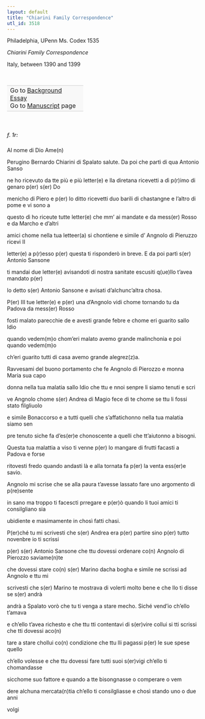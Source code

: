 ```yaml
---
layout: default
title: "Chiarini Family Correspondence"
utl_id: 3518
---
```



Philadelphia, UPenn Ms. Codex 1535


*Chiarini Family Correspondence*


Italy, between 1390 and 1399


 

<table border="0.5" cellpadding="1" cellspacing="1" style="width: 200px; background-color:#F8F8F8;"><tbody style="border-color:#ccc"><tr style="border-color:#ccc"><td>Go to <a href="{{ site.baseurl }}/essay/308" target="_blank">Background Essay</a><br />
			Go to <a href="{{ site.baseurl }}/www/record.html?id=308" target="_blank">Manuscript</a> page</td>
</tr></tbody></table>
 


<h5 style="color:#555;">f. 1r:</h5>

Al nome di Dio Ame(n)


Perugino Bernardo Chiarini di Spalato salute. Da poi che partì di qua Antonio Sanso


ne ho ricevuto da tte più e più letter(e) e lla diretana ricevetti a dì p(r)imo di genaro p(er) s(er) Do


menicho di Piero e p(er) lo ditto ricevetti duo barili di chastangne e l’altro di pome e vi sono a


questo dì ho riceute tutte letter(e) che mm’ ai mandate e da mess(er) Rosso e da Marcho e d’altri


amici chome nella tua letteer(a) si chontiene e simile d’ Angnolo di Pieruzzo ricevi II


letter(e) a p(r)esso p(er) questa ti risponderò in breve. E da poi partì s(er) Antonio Sansone


ti mandai due letter(e) avisandoti di nostra sanitate escusiti q(ue)llo t’avea mandato p(er)


lo detto s(er) Antonio Sansone e avisati d’alchunc’altra chosa.


P(er) III tue letter(e) e p(er) una d’Angnolo vidi chome tornando tu da Padova da mess(er) Rosso


fosti malato parecchie de e avesti grande febre e chome eri guarito sallo Idio


quando vedem(m)o chom’eri malato avemo grande malinchonia e poi quando vedem(m)o


ch’eri guarito tutti di casa avemo grande alegrez(z)a.


Ravvesami del buono portamento che fe Angnolo di Pierozzo e monna Maria sua capo


donna nella tua malatia sallo Idio che ttu e nnoi senpre li siamo tenuti e scri


ve Angnolo chome s(er) Andrea di Magio fece di te chome se ttu li fossi stato filgliuolo


e simile Bonaccorso e a tutti quelli che s’affatichonno nella tua malatia siamo sen


pre tenuto siche fa d’es(er)e chonoscente a quelli che tt’aiutonno a bisogni.


Questa tua malattia a viso ti venne p(er) lo mangare di frutti facasti a Padova e forse


ritovesti fredo quando andasti là e alla tornata fa p(er) la venta ess(er)e savio.


Angnolo mi scrise che se alla paura t’avesse lassato fare uno argomento di p(re)sente


in sano ma troppo ti facescti prregare e p(er)ò quando li tuoi amici ti consilgliano sia


ubidiente e masimamente in chosì fatti chasi.


P(er)ché tu mi scrivesti che s(er) Andrea era p(er) partire sino p(er) tutto novenbre io ti scrissi


p(er) s(er) Antonio Sansone che ttu dovessi ordenare co(n) Angnolo di Pierozzo saviame(n)te


che dovessi stare co(n) s(er) Marino dacha bogha e simile ne scrissi ad Angnolo e ttu mi


scrivesti che s(er) Marino te mostrava di volerti molto bene e che llo ti disse se s(er) andrà


andrà a Spalato vorò che tu ti venga a stare mecho. Siché vend’io ch’ello t’amava


e ch’ello t’avea richesto e che ttu tti contentavi di s(er)vire collui si tti scrissi che tti dovessi aco(n)


tare a stare chollui co(n) condizione che ttu lli pagassi p(er) le sue spese quello


ch’ello volesse e che ttu dovessi fare tutti suoi s(er)vigi ch’ello ti chomandasse


sicchome suo fattore e quando a tte bisongnasse o comperare o vem


dere alchuna mercata(n)tia ch’ello ti consilgliasse e chosì stando uno o due anni


volgi

